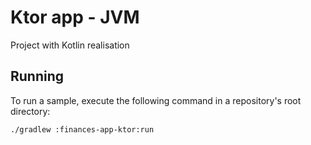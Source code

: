 # Ktor app - JVM

Project with Kotlin realisation

## Running

To run a sample, execute the following command in a repository's root directory:
```bash
./gradlew :finances-app-ktor:run
```
